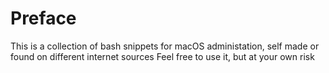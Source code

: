 # Preface

This is a collection of bash snippets for macOS administation, self made or found on different internet sources
Feel free to use it, but at your own risk
